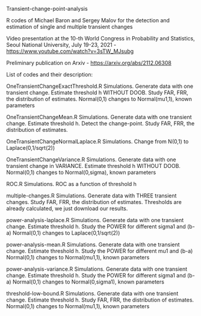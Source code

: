 Transient-change-point-analysis

R codes of Michael Baron and Sergey Malov for the detection and estimation of single and multiple transient changes

Video presentation at the 10-th World Congress in Probability and Statistics, Seoul National University, July 19-23, 2021 - 
https://www.youtube.com/watch?v=3sTW_MJsubg

Preliminary publication on Arxiv - https://arxiv.org/abs/2112.06308


List of codes and their description:

OneTransientChangeExactThreshold.R
 Simulations. Generate data with one transient change.
 Estimate threshold h WITHOUT DOOB.
 Study FAR, FRR, the distribution of estimates.
 Normal(0,1) changes to Normal(mu1,1), known parameters

OneTransientChangeMean.R
 Simulations. Generate data with one transient change.
 Estimate threshold h. Detect the change-point. 
 Study FAR, FRR, the distribution of estimates.

OneTransientChangeNormalLaplace.R
 Simulations. Change from N(0,1) to Laplace(0,1/sqrt(2))

OneTransientChangeVariance.R
 Simulations. Generate data with one transient change in VARIANCE.
 Estimate threshold h WITHOUT DOOB.
 Normal(0,1) changes to Normal(0,sigma), known parameters

ROC.R
 Simulations. ROC as a function of threshold h

multiple-changes.R
 Simulations. Generate data with THREE transient changes. 
 Study FAR, FRR, the distribution of estimates.
 Thresholds are already calculated, we just download our results.

power-analysis-laplace.R
 Simulations. Generate data with one transient change.
 Estimate threshold h.
 Study the POWER for different sigma1 and (b-a)
 Normal(0,1) changes to Laplace(0,1/sqrt(2))

power-analysis-mean.R
 Simulations. Generate data with one transient change.
 Estimate threshold h.
 Study the POWER for different mu1 and (b-a)
 Normal(0,1) changes to Normal(mu1,1), known parameters

power-analysis-variance.R
 Simulations. Generate data with one transient change.
 Estimate threshold h.
 Study the POWER for different sigma1 and (b-a)
 Normal(0,1) changes to Normal(0,sigma1), known parameters

threshold-low-bound.R
 Simulations. Generate data with one transient change.
 Estimate threshold h.
 Study FAR, FRR, the distribution of estimates.
 Normal(0,1) changes to Normal(mu1,1), known parameters
